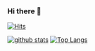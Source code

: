 ### Hi there 👋

<!--
**ChaeMin0215/ChaeMin0215** is a ✨ _special_ ✨ repository because its `README.md` (this file) appears on your GitHub profile.

Here are some ideas to get you started:

- 🔭 I’m currently working on ...
- 🌱 I’m currently learning ...
- 👯 I’m looking to collaborate on ...
- 🤔 I’m looking for help with ...
- 💬 Ask me about ...
- 📫 How to reach me: ...
- 😄 Pronouns: ...
- ⚡ Fun fact: ...
-->

[![Hits](https://hits.seeyoufarm.com/api/count/incr/badge.svg?url=https%3A%2F%2Fgithub.com%2Fgjbae1212%2FChaeMin0215&count_bg=%23FF8D64&title_bg=%23555555&icon=github.svg&icon_color=%23E7E7E7&title=hits&edge_flat=false)](https://hits.seeyoufarm.com)

[![github stats](https://github-readme-stats.vercel.app/api?username=Chaemin0215&show_icons=true&hide_border=true)](https://github.com/Chaemin0215)
[![Top Langs](https://github-readme-stats.vercel.app/api/top-langs/?username=Chaemin0215&layout=compact)](https://github.com/Chaemin0215)

